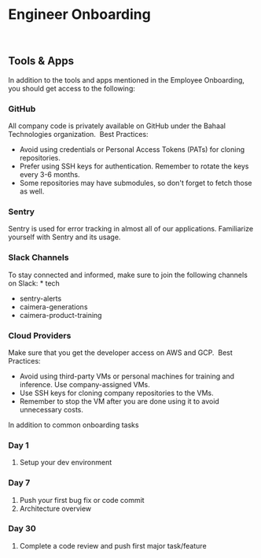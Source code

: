 # Engineer Onboarding

​

## Tools & Apps

In addition to the tools and apps mentioned in the Employee Onboarding, you should get access to the following:
​

### GitHub

All company code is privately available on GitHub under the Bahaal Technologies organization.
​
Best Practices:

* Avoid using credentials or Personal Access Tokens (PATs) for cloning repositories.
* Prefer using SSH keys for authentication. Remember to rotate the keys every 3-6 months.
* Some repositories may have submodules, so don't forget to fetch those as well.
​

### Sentry

Sentry is used for error tracking in almost all of our applications. Familiarize yourself with Sentry and its usage.
​

### Slack Channels

To stay connected and informed, make sure to join the following channels on Slack:
​* tech
* sentry-alerts
* caimera-generations
* caimera-product-training

### Cloud Providers

Make sure that you get the developer access on AWS and GCP.
​
Best Practices:

* Avoid using third-party VMs or personal machines for training and inference. Use company-assigned VMs.
* Use SSH keys for cloning company repositories to the VMs.
* Remember to stop the VM after you are done using it to avoid unnecessary costs.

In addition to common onboarding tasks

### Day 1

1. Setup your dev environment

### Day 7

1. Push your first bug fix or code commit
2. Architecture overview

### Day 30

1. Complete a code review and push first major task/feature
